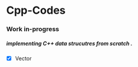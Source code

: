 # Cpp-Codes

### Work in-progress 


##### implementing C++ data strucutres from scratch .

- [x] Vector 
